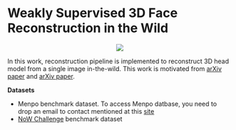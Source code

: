 # Weakly Supervised 3D Face Reconstruction in the Wild

<p align="center"> 
<img src="Testsamples/Result.png">
</p>
<p align="center"><p align="center">

In this work, reconstruction pipeline is implemented to reconstruct 3D head model from a single image in-the-wild. This work is motivated from [arXiv paper](https://arxiv.org/abs/1905.06817) and [arXiv paper](https://arxiv.org/abs/2012.04012).

**Datasets**
* Menpo benchmark dataset. To access Menpo datbase, you need to drop an email to contact mentioned at this [site](https://ibug.doc.ic.ac.uk/resources/1st-3d-face-tracking-wild-competition/)
* [NoW Challenge](https://ringnet.is.tue.mpg.de/challenge) benchmark dataset
